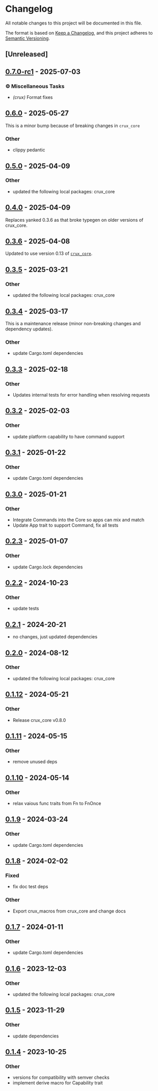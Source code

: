 # Changelog

All notable changes to this project will be documented in this file.

The format is based on [Keep a Changelog](https://keepachangelog.com/en/1.0.0/),
and this project adheres to [Semantic Versioning](https://semver.org/spec/v2.0.0.html).

## [Unreleased]

## [0.7.0-rc1](https://github.com/redbadger/crux/compare/crux_platform-v0.6.0...crux_platform-v0.7.0-rc1) - 2025-07-03

### ⚙️ Miscellaneous Tasks

- *(crux)* Format fixes

## [0.6.0](https://github.com/redbadger/crux/compare/crux_platform-v0.5.0...crux_platform-v0.6.0) - 2025-05-27

This is a minor bump because of breaking changes in `crux_core`

### Other

- clippy pedantic

## [0.5.0](https://github.com/redbadger/crux/compare/crux_platform-v0.4.0...crux_platform-v0.5.0) - 2025-04-09

### Other

- updated the following local packages: crux_core

## [0.4.0](https://github.com/redbadger/crux/compare/crux_platform-v0.3.6...crux_platform-v0.4.0) - 2025-04-09
Replaces yanked 0.3.6 as that broke typegen on older versions of crux_core.

## [0.3.6](https://github.com/redbadger/crux/compare/crux_platform-v0.3.5...crux_platform-v0.3.6) - 2025-04-08

Updated to use version 0.13 of [`crux_core`](https://crates.io/crates/crux_core).

## [0.3.5](https://github.com/redbadger/crux/compare/crux_platform-v0.3.4...crux_platform-v0.3.5) - 2025-03-21

### Other

- updated the following local packages: crux_core

## [0.3.4](https://github.com/redbadger/crux/compare/crux_platform-v0.3.3...crux_platform-v0.3.4) - 2025-03-17

This is a maintenance release (minor non-breaking changes and dependency updates).

### Other

- update Cargo.toml dependencies

## [0.3.3](https://github.com/redbadger/crux/compare/crux_platform-v0.3.2...crux_platform-v0.3.3) - 2025-02-18

### Other

- Updates internal tests for error handling when resolving requests

## [0.3.2](https://github.com/redbadger/crux/compare/crux_platform-v0.3.1...crux_platform-v0.3.2) - 2025-02-03

### Other

- update platform capability to have command support

## [0.3.1](https://github.com/redbadger/crux/compare/crux_platform-v0.3.0...crux_platform-v0.3.1) - 2025-01-22

### Other

- update Cargo.toml dependencies

## [0.3.0](https://github.com/redbadger/crux/compare/crux_platform-v0.2.3...crux_platform-v0.3.0) - 2025-01-21

### Other

- Integrate Commands into the Core so apps can mix and match
- Update App trait to support Command, fix all tests

## [0.2.3](https://github.com/redbadger/crux/compare/crux_platform-v0.2.2...crux_platform-v0.2.3) - 2025-01-07

### Other

- update Cargo.lock dependencies

## [0.2.2](https://github.com/redbadger/crux/compare/crux_platform-v0.2.1...crux_platform-v0.2.2) - 2024-10-23

### Other

- update tests

## [0.2.1](https://github.com/redbadger/crux/compare/crux_platform-v0.2.0...crux_platform-v0.2.1) - 2024-20-21

- no changes, just updated dependencies

## [0.2.0](https://github.com/redbadger/crux/compare/crux_platform-v0.1.12...crux_platform-v0.2.0) - 2024-08-12

### Other
- updated the following local packages: crux_core

## [0.1.12](https://github.com/redbadger/crux/compare/crux_platform-v0.1.11...crux_platform-v0.1.12) - 2024-05-21

### Other

- Release crux_core v0.8.0

## [0.1.11](https://github.com/redbadger/crux/compare/crux_platform-v0.1.10...crux_platform-v0.1.11) - 2024-05-15

### Other

- remove unused deps

## [0.1.10](https://github.com/redbadger/crux/compare/crux_platform-v0.1.9...crux_platform-v0.1.10) - 2024-05-14

### Other

- relax vaious func traits from Fn to FnOnce

## [0.1.9](https://github.com/redbadger/crux/compare/crux_platform-v0.1.8...crux_platform-v0.1.9) - 2024-03-24

### Other

- update Cargo.toml dependencies

## [0.1.8](https://github.com/redbadger/crux/compare/crux_platform-v0.1.7...crux_platform-v0.1.8) - 2024-02-02

### Fixed

- fix doc test deps

### Other

- Export crux_macros from crux_core and change docs

## [0.1.7](https://github.com/redbadger/crux/compare/crux_platform-v0.1.6...crux_platform-v0.1.7) - 2024-01-11

### Other

- update Cargo.toml dependencies

## [0.1.6](https://github.com/redbadger/crux/compare/crux_platform-v0.1.5...crux_platform-v0.1.6) - 2023-12-03

### Other

- updated the following local packages: crux_core

## [0.1.5](https://github.com/redbadger/crux/compare/crux_platform-v0.1.4...crux_platform-v0.1.5) - 2023-11-29

### Other

- update dependencies

## [0.1.4](https://github.com/redbadger/crux/compare/crux_platform-v0.1.3...crux_platform-v0.1.4) - 2023-10-25

### Other

- versions for compatibility with semver checks
- implement derive macro for Capability trait
